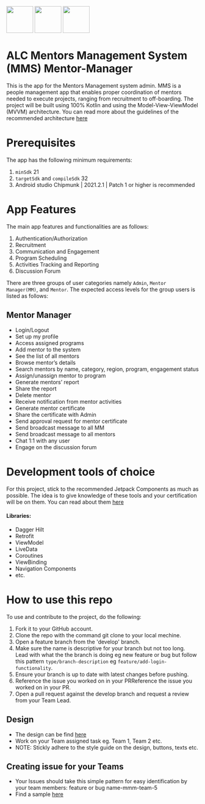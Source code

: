 <p>
<img height=70 src="https://www.vectorlogo.zone/logos/kotlinlang/kotlinlang-ar21.svg"/>
 
 
<img height=70 src="https://www.vectorlogo.zone/logos/android/android-ar21.svg">
 
 
<img height="70" src="https://www.vectorlogo.zone/logos/git-scm/git-scm-ar21.svg">
</p>

# ALC Mentors Management System (MMS) Mentor-Manager

This is the app for the Mentors Management system admin. MMS is a people management app that enables proper 
coordination of mentors needed to execute projects, ranging from recruitment to off-boarding.
The project will be built using 100% Kotlin and using the Model-View-ViewModel (MVVM) architecture.
You can read more about the guidelines of the recommended architecture [here](https://developer.android.com/topic/architecture)

# Prerequisites

The app has the following minimum requirements:
1. `minSdk` 21
2. `targetSdk` and `compileSdk` 32
3. Android studio Chipmunk | 2021.2.1 | Patch 1 or higher is recommended

# App Features

The main app features and functionalities are as follows:
1. Authentication/Authorization 
2. Recruitment
3. Communication and Engagement
4. Program Scheduling
5. Activities Tracking and Reporting
6. Discussion Forum

There are three groups of user categories namely `Admin`, `Mentor Manager(MM)`, and `Mentor`. The expected access levels for the group
users is listed as follows:

##  Mentor Manager
- Login/Logout
- Set up my profile
- Access assigned programs
- Add mentor to the system
- See the list of all mentors
- Browse mentor’s details
- Search mentors by name, category, region, program, engagement status
- Assign/unassign mentor to program
- Generate mentors’ report
- Share the report
- Delete mentor
- Receive notification from mentor activities
- Generate mentor certificate
- Share the certificate with Admin
- Send approval request for  mentor certificate
- Send broadcast message to all MM
- Send broadcast message to all mentors
- Chat 1:1 with any user
- Engage on the discussion forum

# Development tools of choice

For this project, stick to the recommended Jetpack Components as much as possible. The idea is to give knowledge of these tools
and your certification will be on them. You can read about them [here](https://developer.android.com/jetpack/getting-started)
#### Libraries:
- Dagger Hilt
- Retrofit
- ViewModel
- LiveData
- Coroutines
- ViewBinding
- Navigation Components
- etc. 

# How to use this repo

To use and contribute to the project, do the following:
1. Fork it to your GitHub account.
2. Clone the repo with the command git clone to your local mechine.
3. Open a feature branch from the 'develop' branch. 
4. Make sure the name is descriptive for your branch but not too long. Lead with what the the branch is doing
eg new feature or bug but follow this pattern `type/branch-description` eg `feature/add-login-functionality`.
5. Ensure your branch is up to date with latest changes before pushing.
6. Reference the issue you worked on in your PRReference the issue you worked on in your PR.
7. Open a pull request against the develop branch and request a review from your Team Lead.

## Design
- The design can be find [here](https://www.figma.com/file/JNZKj3lachPypSOMBOhC1e/MMS-ALC-Mobile-Project?node-id=0%3A1) 
- Work on your Team assigned task eg. Team 1, Team 2 etc.
- NOTE: Stickly adhere to the style guide on the design, buttons, texts etc. 

## Creating issue for your Teams
- Your Issues should take this simple pattern for easy identification by your team members: feature or bug name-mmm-team-5
- Find a sample [here](https://github.com/ALCOpenSource/alc-MMSystem-mentorManager/issues/7)
